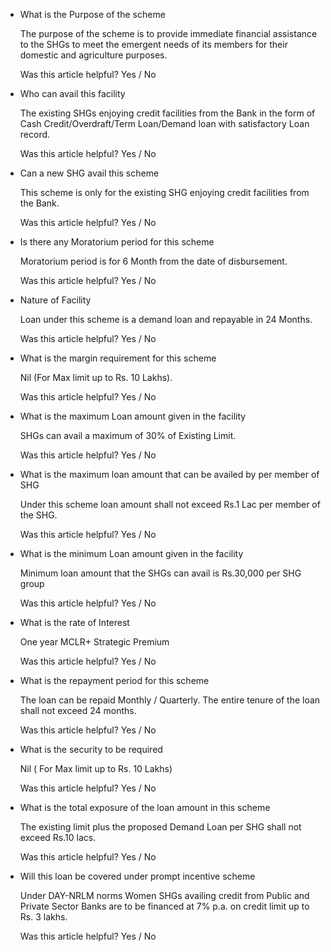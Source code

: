 *   What is the Purpose of the scheme
    
    The purpose of the scheme is to provide immediate financial assistance to the SHGs to meet the emergent needs of its members for their domestic and agriculture purposes.
    
    Was this article helpful? Yes / No
    
*   Who can avail this facility
    
    The existing SHGs enjoying credit facilities from the Bank in the form of Cash Credit/Overdraft/Term Loan/Demand loan with satisfactory Loan record.
    
    Was this article helpful? Yes / No
    
*   Can a new SHG avail this scheme
    
    This scheme is only for the existing SHG enjoying credit facilities from the Bank.
    
    Was this article helpful? Yes / No
    
*   Is there any Moratorium period for this scheme
    
    Moratorium period is for 6 Month from the date of disbursement.
    
    Was this article helpful? Yes / No
    
*   Nature of Facility
    
    Loan under this scheme is a demand loan and repayable in 24 Months.
    
    Was this article helpful? Yes / No
    
*   What is the margin requirement for this scheme
    
    Nil (For Max limit up to Rs. 10 Lakhs).
    
    Was this article helpful? Yes / No
    
*   What is the maximum Loan amount given in the facility
    
    SHGs can avail a maximum of 30% of Existing Limit.
    
    Was this article helpful? Yes / No
    
*   What is the maximum loan amount that can be availed by per member of SHG
    
    Under this scheme loan amount shall not exceed Rs.1 Lac per member of the SHG.
    
    Was this article helpful? Yes / No
    
*   What is the minimum Loan amount given in the facility
    
    Minimum loan amount that the SHGs can avail is Rs.30,000 per SHG group
    
    Was this article helpful? Yes / No
    
*   What is the rate of Interest
    
    One year MCLR+ Strategic Premium
    
    Was this article helpful? Yes / No
    
*   What is the repayment period for this scheme
    
    The loan can be repaid Monthly / Quarterly. The entire tenure of the loan shall not exceed 24 months.
    
    Was this article helpful? Yes / No
    
*   What is the security to be required
    
    Nil ( For Max limit up to Rs. 10 Lakhs)
    
    Was this article helpful? Yes / No
    
*   What is the total exposure of the loan amount in this scheme
    
    The existing limit plus the proposed Demand Loan per SHG shall not exceed Rs.10 lacs.
    
    Was this article helpful? Yes / No
    
*   Will this loan be covered under prompt incentive scheme
    
    Under DAY-NRLM norms Women SHGs availing credit from Public and Private Sector Banks are to be financed at 7% p.a. on credit limit up to Rs. 3 lakhs.
    
    Was this article helpful? Yes / No